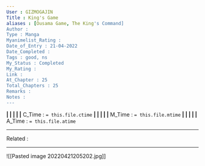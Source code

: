 ```yaml
---
User : GIZMOGAJIN
Title : King's Game
aliases : [Ousama Game, The King's Command]
Author : 
Type : Manga
Myanimelist_Rating : 
Date_of_Entry : 21-04-2022 
Date_Completed : 
Tags : good, ns 
My_Status : Completed
My_Rating : 
Link : 
At_Chapter : 25
Total_Chapters : 25
Remarks : 
Notes : 
---
```


**|  |  |  |  |** C_Time : `= this.file.ctime` **|  |  |  |  |** M_Time : `= this.file.mtime` **|  |  |  |  |** A_Time : `= this.file.atime` 

---
Related : 

---
![[Pasted image 20220421205202.jpg]]
